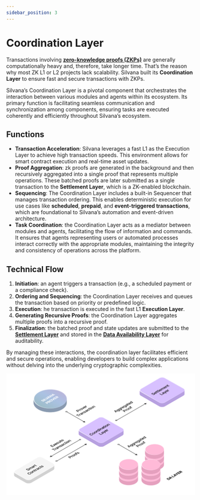 ```yaml
---
sidebar_position: 3
---
```


# Coordination Layer

Transactions involving [**zero-knowledge proofs (ZKPs)**](/Documentation/key-concepts/zk-proofs) are generally computationally heavy and, therefore, take longer time. That’s the reason why most ZK L1 or L2 projects lack scalability. Silvana built its **Coordination Layer** to ensure fast and secure transactions with ZKPs. 

Silvana’s Coordination Layer ​is a pivotal component that orchestrates the interaction between various modules and agents within its ecosystem. Its primary function is facilitating seamless communication and synchronization among components, ensuring tasks are executed coherently and efficiently throughout Silvana’s ecosystem.

## Functions

* **Transaction Acceleration**: Silvana leverages a fast L1 as the Execution Layer to achieve high transaction speeds. This environment allows for smart contract execution and real-time asset updates.
* **Proof Aggregation**: zk proofs are generated in the background and then recursively aggregated into a single proof that represents multiple operations. These batched proofs are later submitted as a single transaction to the **Settlement Layer**, which is a ZK-enabled blockchain.
* **Sequencing**: The Coordination Layer includes a built-in Sequencer that manages transaction ordering. This enables deterministic execution for use cases like **scheduled**, **prepaid**, and **event-triggered transactions**, which are foundational to Silvana’s automation and event-driven architecture.
* **Task Coordination**: the Coordination Layer acts as a mediator between modules and agents, facilitating the flow of information and commands. It ensures that agents representing users or automated processes interact correctly with the appropriate modules, maintaining the integrity and consistency of operations across the platform.

## Technical Flow

1. **Initiation**: an agent triggers a transaction (e.g., a scheduled payment or a compliance check).
2. **Ordering and Sequencing**: the Coordination Layer receives and queues the transaction based on priority or predefined logic.
3. **Execution**: he transaction is executed in the fast L1 **Execution Layer**.
4. **Generating Recursive Proofs**: the Coordination Layer aggregates multiple proofs into a recursive proof.
6. **Finalization**: the batched proof and state updates are submitted to the [**Settlement Layer**](/Documentation/architecture/Layers/settlement-layer) and stored in the [**Data Availability Layer**](/Documentation/architecture/Layers/data-availability-layer) for auditability.

By managing these interactions, the coordination layer facilitates efficient and secure operations, enabling developers to build complex applications without delving into the underlying cryptographic complexities.

![Coordination Layer](../img/coordination-layer.png)


